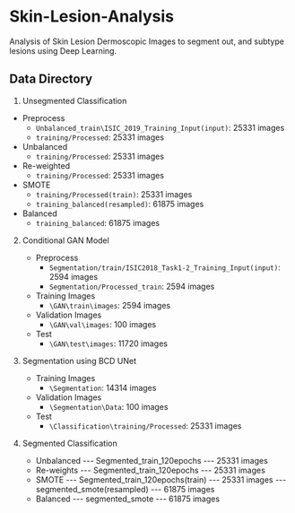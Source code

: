 # Skin-Lesion-Analysis

Analysis of Skin Lesion Dermoscopic Images to segment out, and subtype lesions using Deep Learning.

## Data Directory

1. Unsegmented Classification
  - Preprocess
    - `Unbalanced_train\ISIC_2019_Training_Input(input)`: 25331 images
    - `training/Processed`: 25331 images
  - Unbalanced
    - `training/Processed`: 25331 images
  - Re-weighted
    - `training/Processed`: 25331 images
  - SMOTE
    - `training/Processed(train)`: 25331 images
    - `training_balanced(resampled)`: 61875 images
  - Balanced    
    - `training_balanced`: 61875 images

2. Conditional GAN Model

   - Preprocess
     - `Segmentation/train/ISIC2018_Task1-2_Training_Input(input)`: 2594 images
     - `Segmentation/Processed_train`: 2594 images
   - Training Images
     - `\GAN\train\images`: 2594 images 
   - Validation Images
     - `\GAN\val\images`: 100 images
   - Test           
     - `\GAN\test\images`: 11720 images

3. Segmentation using BCD UNet

   - Training Images
     - `\Segmentation`: 14314 images 
   - Validation Images 
     - `\Segmentation\Data`: 100 images
   - Test            
     - `\Classification\training/Processed`: 25331 images

4. Segmented Classification

   - Unbalanced --- Segmented_train_120epochs --- 25331 images
   - Re-weights --- Segmented_train_120epochs --- 25331 images
   - SMOTE     --- Segmented_train_120epochs(train) --- 25331 images
                 --- segmented_smote(resampled) --- 61875 images
   - Balanced  --- segmented_smote           --- 61875 images  
